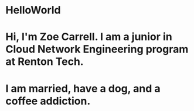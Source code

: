 # HelloWorld

# Hi, I'm Zoe Carrell. I am a junior in Cloud Network Engineering program at Renton Tech.
# I am married, have a dog, and a coffee addiction.
